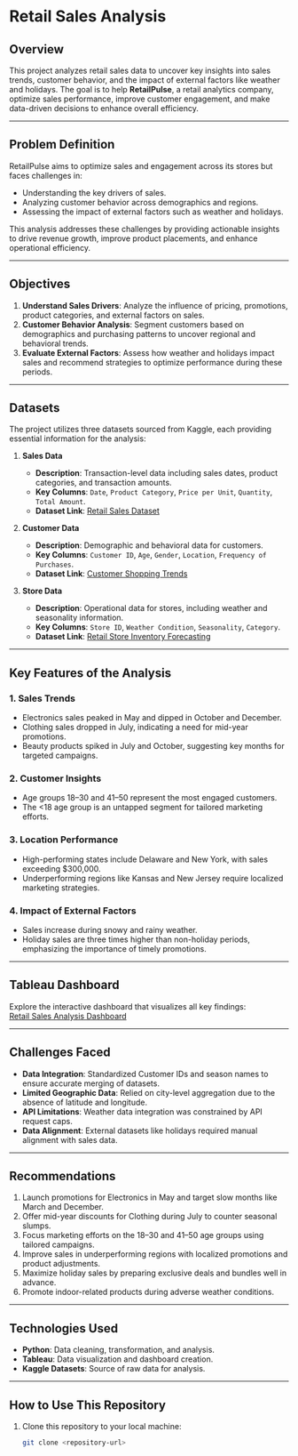 # Retail Sales Analysis  

## Overview  
This project analyzes retail sales data to uncover key insights into sales trends, customer behavior, and the impact of external factors like weather and holidays. The goal is to help **RetailPulse**, a retail analytics company, optimize sales performance, improve customer engagement, and make data-driven decisions to enhance overall efficiency.  

---

## Problem Definition  
RetailPulse aims to optimize sales and engagement across its stores but faces challenges in:  
- Understanding the key drivers of sales.  
- Analyzing customer behavior across demographics and regions.  
- Assessing the impact of external factors such as weather and holidays.  

This analysis addresses these challenges by providing actionable insights to drive revenue growth, improve product placements, and enhance operational efficiency.  

---

## Objectives  
1. **Understand Sales Drivers**: Analyze the influence of pricing, promotions, product categories, and external factors on sales.  
2. **Customer Behavior Analysis**: Segment customers based on demographics and purchasing patterns to uncover regional and behavioral trends.  
3. **Evaluate External Factors**: Assess how weather and holidays impact sales and recommend strategies to optimize performance during these periods.  

---

## Datasets  
The project utilizes three datasets sourced from Kaggle, each providing essential information for the analysis:  

1. **Sales Data**  
   - **Description**: Transaction-level data including sales dates, product categories, and transaction amounts.  
   - **Key Columns**: `Date`, `Product Category`, `Price per Unit`, `Quantity`, `Total Amount`.  
   - **Dataset Link**: [Retail Sales Dataset](https://www.kaggle.com/datasets/mohammadtalib786/retail-sales-dataset)  

2. **Customer Data**  
   - **Description**: Demographic and behavioral data for customers.  
   - **Key Columns**: `Customer ID`, `Age`, `Gender`, `Location`, `Frequency of Purchases`.  
   - **Dataset Link**: [Customer Shopping Trends](https://www.kaggle.com/datasets/bhadramohit/customer-shopping-latest-trends-dataset)  

3. **Store Data**  
   - **Description**: Operational data for stores, including weather and seasonality information.  
   - **Key Columns**: `Store ID`, `Weather Condition`, `Seasonality`, `Category`.  
   - **Dataset Link**: [Retail Store Inventory Forecasting](https://www.kaggle.com/datasets/anirudhchauhan/retail-store-inventory-forecasting-dataset)  

---

## Key Features of the Analysis  
### 1. **Sales Trends**  
   - Electronics sales peaked in May and dipped in October and December.  
   - Clothing sales dropped in July, indicating a need for mid-year promotions.  
   - Beauty products spiked in July and October, suggesting key months for targeted campaigns.  

### 2. **Customer Insights**  
   - Age groups 18–30 and 41–50 represent the most engaged customers.  
   - The <18 age group is an untapped segment for tailored marketing efforts.  

### 3. **Location Performance**  
   - High-performing states include Delaware and New York, with sales exceeding $300,000.  
   - Underperforming regions like Kansas and New Jersey require localized marketing strategies.  

### 4. **Impact of External Factors**  
   - Sales increase during snowy and rainy weather.  
   - Holiday sales are three times higher than non-holiday periods, emphasizing the importance of timely promotions.  

---

## Tableau Dashboard  
Explore the interactive dashboard that visualizes all key findings:  
[Retail Sales Analysis Dashboard](https://public.tableau.com/views/RetailSalesAnalysisDashboard_17379234251960/RetailSalesAnalysis)  

---

## Challenges Faced  
- **Data Integration**: Standardized Customer IDs and season names to ensure accurate merging of datasets.  
- **Limited Geographic Data**: Relied on city-level aggregation due to the absence of latitude and longitude.  
- **API Limitations**: Weather data integration was constrained by API request caps.  
- **Data Alignment**: External datasets like holidays required manual alignment with sales data.  

---

## Recommendations  
1. Launch promotions for Electronics in May and target slow months like March and December.  
2. Offer mid-year discounts for Clothing during July to counter seasonal slumps.  
3. Focus marketing efforts on the 18–30 and 41–50 age groups using tailored campaigns.  
4. Improve sales in underperforming regions with localized promotions and product adjustments.  
5. Maximize holiday sales by preparing exclusive deals and bundles well in advance.  
6. Promote indoor-related products during adverse weather conditions.  

---

## Technologies Used  
- **Python**: Data cleaning, transformation, and analysis.  
- **Tableau**: Data visualization and dashboard creation.  
- **Kaggle Datasets**: Source of raw data for analysis.  

---

## How to Use This Repository  
1. Clone this repository to your local machine:  
   ```bash
   git clone <repository-url>
